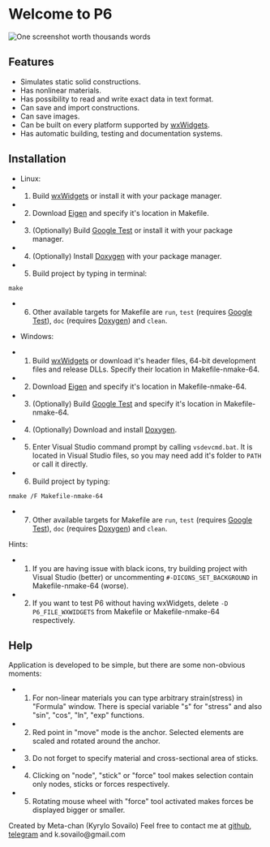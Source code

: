 # Welcome to P6
![One screenshot worth thousands words](/images/bridge.png)

## Features
 - Simulates static solid constructions.
 - Has nonlinear materials.
 - Has possibility to read and write exact data in text format.
 - Can save and import constructions.
 - Can save images.
 - Can be built on every platform supported by [wxWidgets](https://www.wxwidgets.org).
 - Has automatic building, testing and documentation systems.

## Installation
 - Linux:
  - 1) Build [wxWidgets](https://www.wxwidgets.org) or install it with your package manager.
  - 2) Download [Eigen](http://eigen.tuxfamily.org) and specify it's location in Makefile.
  - 3) (Optionally) Build [Google Test](https://github.com/google/googletest) or install it with your package manager.
  - 4) (Optionally) Install [Doxygen](https://www.doxygen.nl) with your package manager.
  - 5) Build project by typing in terminal:
  ```
  make
  ```
  - 6) Other available targets for Makefile are `run`, `test` (requires [Google Test](https://github.com/google/googletest)), `doc` (requires [Doxygen](https://www.doxygen.nl)) and `clean`.

 - Windows:
  - 1) Build [wxWidgets](https://www.wxwidgets.org) or download it's header files, 64-bit development files and release DLLs. Specify their location in Makefile-nmake-64.
  - 2) Download [Eigen](http://eigen.tuxfamily.org) and specify it's location in Makefile-nmake-64.
  - 3) (Optionally) Build [Google Test](https://github.com/google/googletest) and specify it's location in Makefile-nmake-64.
  - 4) (Optionally) Download and install [Doxygen](https://www.doxygen.nl).
  - 5) Enter Visual Studio command prompt by calling `vsdevcmd.bat`. It is located in Visual Studio files, so you may need add it's folder to `PATH` or call it directly.
  - 6) Build project by typing:
  ```
  nmake /F Makefile-nmake-64
  ```
  - 7) Other available targets for Makefile are `run`, `test` (requires [Google Test](https://github.com/google/googletest)), `doc` (requires [Doxygen](https://www.doxygen.nl)) and `clean`.

 Hints:
 - 1) If you are having issue with black icons, try building project with Visual Studio (better) or uncommenting `#-DICONS_SET_BACKGROUND` in Makefile-nmake-64 (worse).
 - 2) If you want to test P6 without having wxWidgets, delete `-D P6_FILE_WXWIDGETS` from Makefile or Makefile-nmake-64 respectively.

## Help
 Application is developed to be simple, but there are some non-obvious moments:
 - 1) For non-linear materials you can type arbitrary strain(stress) in "Formula" window. There is special variable "s" for "stress" and also "sin", "cos", "ln", "exp" functions.
 - 2) Red point in "move" mode is the anchor. Selected elements are scaled and rotated around the anchor.
 - 3) Do not forget to specify material and cross-sectional area of sticks.
 - 4) Clicking on "node", "stick" or "force" tool makes selection contain only nodes, sticks or forces respectively.
 - 5) Rotating mouse wheel with "force" tool activated makes forces be displayed bigger or smaller.
	

 Created by Meta-chan (Kyrylo Sovailo)
 Feel free to contact me at [github](https://github.com/Meta-chan), [telegram](https://t.me/Meta_chan) and k.sovailo\@gmail.com